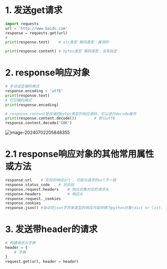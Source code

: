 # 1. 发送get请求

``` python
import requests
url = 'http://www.baidu.com'
response = requests.get(url)
#  
print(response.text)	# str类型 解码类型：推测的

print(response.content)	# bytes类型 解码类型：没有指定
```

# 2. response响应对象

``` python
# 手动设定编码格式
response.encoding = 'utf8'
print(response.text)
# 打印编码格式
print(response.encoding)
```

``` python
# response.content是存储的bytes类型的响应源码，可以进行decode操作
print(response.content.decode())		# 默认utf8
response.content.decode('GBK')
```

![image-20240702205848355](https://image1-1324746932.cos.ap-beijing.myqcloud.com/undefinedimage-20240702205848355.png)

# 2.1 response响应对象的其他常用属性或方法

``` python
response.url	# 实际的响应url ，可能与请求的url不一致
response.status_code	# 状态码
response.request.headers	# 响应对象对应的请求头
response.headers			# 响应头
response.request._cookies
response.cookies
response.json() #自动将json字符串类型的响应内容转换为python对象(dict or list)
```



# 3. 发送带header的请求

``` python
# 构建请求头字典
header = {
    # 字典
}
request.get(url, header = header)
```



